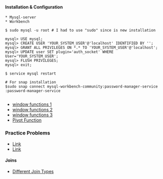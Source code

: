 
#### Installation & Configuration
~~~
* Mysql-server
* Workbench

$ sudo mysql -u root # I had to use "sudo" since is new installation

mysql> USE mysql;
mysql> CREATE USER 'YOUR_SYSTEM_USER'@'localhost' IDENTIFIED BY '';
mysql> GRANT ALL PRIVILEGES ON *.* TO 'YOUR_SYSTEM_USER'@'localhost';
mysql> UPDATE user SET plugin='auth_socket' WHERE User='YOUR_SYSTEM_USER';
mysql> FLUSH PRIVILEGES;
mysql> exit;

$ service mysql restart

# For snap installation
$sudo snap connect mysql-workbench-community:password-manager-service :password-manager-service


~~~
* [window functions 1](https://learnsql.com/blog/sql-window-functions-examples/)
* [window functions 2](https://towardsdatascience.com/intro-to-window-functions-in-sql-23ecdc7c1ceb)
* [window functions 3](https://learnsql.com/blog/sql-window-functions-examples/)
* [ Pivot Function ](https://codingsight.com/pivot-tables-in-mysql/)


### Practice Problems
* [Link](https://www.interviewbit.com/sql-interview-questions/)
* [Link]( https://www.techbeamers.com/sql-query-questions-answers-for-practice/)

#### Joins
* [ Different Join Types](https://miro.medium.com/max/966/0*Mu_d-mJMmaVX-j0P)
